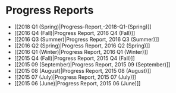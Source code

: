 # Progress Reports

* [[2018 Q1 (Spring)|Progress-Report,-2018-Q1-(Spring)]]
* [[2016 Q4 (Fall)|Progress Report, 2016 Q4 (Fall)]]
* [[2016 Q3 (Summer)|Progress Report, 2016 Q3 (Summer)]]
* [[2016 Q2 (Spring)|Progress Report, 2016 Q2 (Spring)]]
* [[2016 Q1 (Winter)|Progress Report, 2016 Q1 (Winter)]]
* [[2015 Q4 (Fall)|Progress Report, 2015 Q4 (Fall)]]
* [[2015 09 (September)|Progress Report, 2015 09 (September)]]
* [[2015 08 (August)|Progress Report, 2015 08 (August)]]
* [[2015 07 (July)|Progress Report, 2015 07 (July)]]
* [[2015 06 (June)|Progress Report, 2015 06 (June)]]